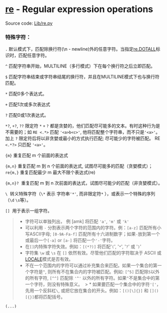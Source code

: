 # [re](https://docs.python.org/3/library/re.html) - Regular expression operations

Source code: [Lib/re.py](https://github.com/python/cpython/tree/3.6/Lib/re.py)


### 特殊字符：
 `.`  默认模式下，匹配除换行符(\n - newline)外的任意字符。当指定[re.DOTALL](https://docs.python.org/3/library/re.html#re.DOTALL)标识时，匹配任意字符。
 
 `^`  匹配字符串开始，MULTILINE（多行模式）下在每个换行符之后立即匹配。
 
 `$`  匹配字符串结束或字符串结尾的换行符，并且在MULTILINE模式下也与换行符匹配。
 
 `*`  匹配0多个表达式。
 
 `+`  匹配1次或多次表达式
 
 `?`  匹配0或1次表达式。
 
 `*?`, `+?`, `??`  限定符 `*` `+` `?` 都是贪婪的，他们匹配尽可能多的文本。有时这种行为是不需要的；如 `RE <.*>` 匹配 `'<a>b<c>'`, 他将匹配整个字符串，而不只是`'<a>'`。加上 `?` 限定符后将以非贪婪或最小的方式执行匹配; 尽可能少的字符被匹配。 RE `<.*?>` 只匹配 `'<a>'`。
 
 `{m}`  重复匹配 m 个前面的表达式
 
 `{m,n}`  重复匹配 m 到 n 个前面的表达式, 试图尽可能多的匹配（贪婪模式）；`re{m,}` 重复匹配最少 m 最大不限个表达式(re)
 
 `{m,n}?`  重复匹配 m 到 n 次前面的表达式，试图尽可能少的匹配（非贪婪模式）。
 
 `\`  转义特殊字符（`\*` 表示 字符串`'*'`, 而非限定符`*` ），或表示一个特殊的序列（`\d` `\s`等）。
 
 `[]`  用于表示一组字符。
 
  > * 字符可以单独列出， 例 [amk] 将匹配 `'a'`, `'m'` 或 `'k'`
  > * 可以利用 `-` 分割表示两个字符的范围内的字符。例：`[a-z]` 匹配所有小写ASCII字母; `[0-9A-Fa-f]` 匹配所有十六进制数字；如果`-`放到第一个或最后一个`[-a]` or `[a-]` 将匹配一个`'-'`字符。
  > * 在`[]`内特殊字符失效。例如：`[(*?)]` 将匹配'`(`', '`*`', '`?`' 或 '`)`'
  > * 字符集 `\w` 或 `\s` 在 `[]` 依然有效。尽管他们匹配的字符取决于 ASCII 或 [LOCALE](https://docs.python.org/3/library/re.html#re.LOCALE)模式是否有效。
  > * 不在一个范围内的字符可以通过补充集合来匹配。如果一个集合的第一个字符是`^`, 则所有不在集合内的字符被匹配。例如: `[^5]` 匹配除`5`以外的所有字符, `[^^]` 匹配除 `'^'` 以外的所有字符。如果`^`不是集合中的第一个字符，则没有特殊意义。
  > * 如果要匹配一个集合中的字符`'['`，先用一个反斜杠`\`, 或把它放在集合的开头。例如：`[()[\]{}]` 和 `[]()[{}]`都将匹配括号。
  
  `(...)`  

